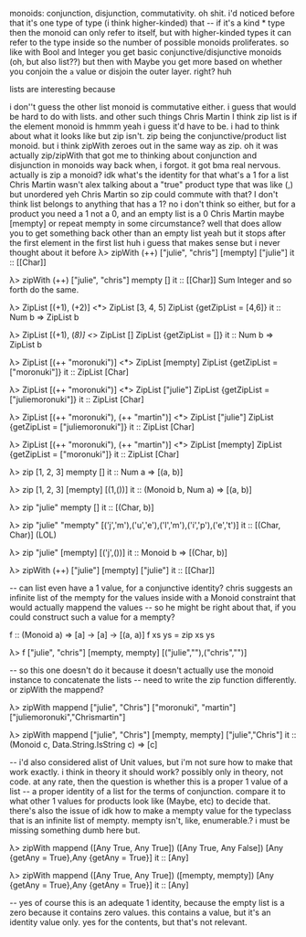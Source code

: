 monoids: conjunction, disjunction, commutativity. oh shit. i'd noticed before that it's one type of type (i think higher-kinded) that -- if it's a kind * type then the monoid can only refer to itself, but with higher-kinded types it can refer to the type inside so the number of possible monoids proliferates. so like with Bool and Integer you get basic conjunctive/disjunctive monoids (oh, but also list??) but then with Maybe you get more based on whether you conjoin the `a` value or disjoin the outer layer. right? huh

lists are interesting because 

i don''t guess the other list monoid is commutative either. i guess that would be hard to do with lists.
and other such things
Chris Martin 
I think zip list is if the element monoid is
hmmm
yeah i guess it'd have to be. i had to think about what it looks like
but zip isn't. 
zip being the conjunctive/product list monoid. but i think zipWith zeroes out in the same way as zip. 
oh it was actually zip/zipWith that got me to thinking about conjunction and disjunction in monoids way back when, i forgot. it got bma real nervous.
actually is zip a monoid? idk what's the identity for that
what's a 1 for a list
Chris Martin 
wasn't alex talking about a "true" product type that was like (,) but unordered
yeh
Chris Martin 
so zip could commute with that?
I don't think list belongs to anything that has a 1?
no i don't think so either, but for a product you need a 1 not a 0, and an empty list is a 0
Chris Martin 
maybe [mempty] or repeat mempty in some circumstance?
well that does allow you to get something back other than an empty list
yeah but it stops after the first element
in the first list
huh
i guess that makes sense but i never thought about it before
λ> zipWith (++) ["julie", "chris"] [mempty]
["julie"]
it :: [[Char]]

λ> zipWith (++) ["julie", "chris"] mempty
[]
it :: [[Char]]
Sum Integer and so forth do the same. 

λ> ZipList [(+1), (+2)] <*> ZipList [3, 4, 5]
ZipList {getZipList = [4,6]}
it :: Num b => ZipList b

λ> ZipList [(+1), (*8)] <*> ZipList []
ZipList {getZipList = []}
it :: Num b => ZipList b

λ> ZipList [(++ "moronuki")] <*> ZipList [mempty]
ZipList {getZipList = ["moronuki"]}
it :: ZipList [Char]

λ> ZipList [(++ "moronuki")] <*> ZipList ["julie"]
ZipList {getZipList = ["juliemoronuki"]}
it :: ZipList [Char]

λ> ZipList [(++ "moronuki"), (++ "martin")] <*> ZipList ["julie"]
ZipList {getZipList = ["juliemoronuki"]}
it :: ZipList [Char]

λ> ZipList [(++ "moronuki"), (++ "martin")] <*> ZipList [mempty]
ZipList {getZipList = ["moronuki"]}
it :: ZipList [Char]

λ> zip [1, 2, 3] mempty
[]
it :: Num a => [(a, b)]

λ> zip [1, 2, 3] [mempty]
[(1,())]
it :: (Monoid b, Num a) => [(a, b)]

λ> zip "julie" mempty
[]
it :: [(Char, b)]

λ> zip "julie" "mempty"
[('j','m'),('u','e'),('l','m'),('i','p'),('e','t')]
it :: [(Char, Char)]
(LOL)

λ> zip "julie" [mempty]
[('j',())]
it :: Monoid b => [(Char, b)]

λ> zipWith (++) ["julie"] [mempty]
["julie"]
it :: [[Char]]

-- can list even have a 1 value, for a conjunctive identity? chris suggests an infinite list of the mempty for the values inside with a Monoid constraint that would actually mappend the values -- so he might be right about that, if you could construct such a value for a mempty?

f :: (Monoid a) => [a] -> [a] -> [(a, a)]
f xs ys = zip xs ys

λ> f ["julie", "chris"] [mempty, mempty]
[("julie",""),("chris","")]

-- so this one doesn't do it because it doesn't actually use the monoid instance to concatenate the lists -- need to write the zip function differently. or zipWith the mappend?

λ> zipWith mappend ["julie", "Chris"] ["moronuki", "martin"]
["juliemoronuki","Chrismartin"]

λ> zipWith mappend ["julie", "Chris"] [mempty, mempty]
["julie","Chris"]
it :: (Monoid c, Data.String.IsString c) => [c]

-- i'd also considered alist of Unit values, but i'm not sure how to make that work exactly. i think in theory it should work? possibly only in theory, not code. at any rate, then the question is whether this is a proper 1 value of a list -- a proper identity of a list for the terms of conjunction. compare it to what other 1 values for products look like (Maybe, etc) to decide that. there's also the issue of idk how to make a mempty value for the typeclass that is an infinite list of mempty. mempty isn't, like, enumerable.? i must be missing something dumb here but.

λ> zipWith mappend ([Any True, Any True]) ([Any True, Any False])
[Any {getAny = True},Any {getAny = True}]
it :: [Any]

λ> zipWith mappend ([Any True, Any True]) ([mempty, mempty])
[Any {getAny = True},Any {getAny = True}]
it :: [Any]

-- yes of course this is an adequate 1 identity, because the empty list is a zero because it contains zero values. this contains a value, but it's an identity value only. yes for the contents, but that's not relevant.